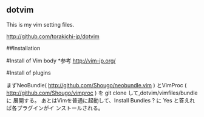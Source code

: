 ## dotvim

This is my vim setting files.

http://github.com/torakichi-jp/dotvim

##Installation

#Install of Vim body
*参考
http://vim-jp.org/


#Install of plugins

まずNeoBundle( http://github.com/Shougo/neobundle.vim ) とVimProc
( http://github.com/Shougo/vimproc ) を git clone して,dotvim/vimfiles/bundleに
展開する。
あとはVimを普通に起動して、Install Bundles ? に Yes と答えれば各プラグインがイ
ンストールされる。

